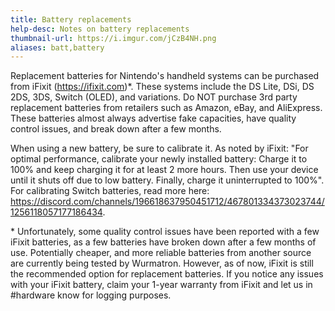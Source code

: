```yaml
---
title: Battery replacements
help-desc: Notes on battery replacements
thumbnail-url: https://i.imgur.com/jCzB4NH.png
aliases: batt,battery
---
```


Replacement batteries for Nintendo's handheld systems can be purchased from iFixit (https://ifixit.com)*. These systems include the DS Lite, DSi, DS 2DS, 3DS, Switch (OLED), and variations. Do NOT purchase 3rd party replacement batteries from retailers such as Amazon, eBay, and AliExpress. These batteries almost always advertise fake capacities, have quality control issues, and break down after a few months.  

When using a new battery, be sure to calibrate it. As noted by iFixit: "For optimal performance, calibrate your newly installed battery: Charge it to 100% and keep charging it for at least 2 more hours. Then use your device until it shuts off due to low battery. Finally, charge it uninterrupted to 100%". For calibrating Switch batteries, read more here: https://discord.com/channels/196618637950451712/467801334373023744/1256118057177186434.

\* Unfortunately, some quality control issues have been reported with a few iFixit batteries, as a few batteries have broken down after a few months of use. Potentially cheaper, and more reliable batteries from another source are currently being tested by Wurmatron. However, as of now, iFixit is still the recommended option for replacement batteries. If you notice any issues with your iFixit battery, claim your 1-year warranty from iFixit and let us in #hardware know for logging purposes.
